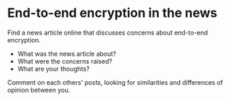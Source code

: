# End-to-end encryption in the news
Find a news article online that discusses concerns about end-to-end encryption.

- What was the news article about?
- What were the concerns raised?
- What are your thoughts?

Comment on each others' posts, looking for similarities and differences of opinion between you.
